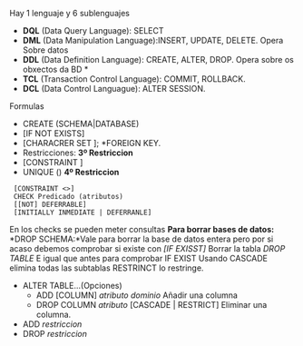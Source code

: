 Hay 1 lenguaje y 6 sublenguajes
  * **DQL** (Data Query Language): SELECT
  * **DML** (Data Manipulation Language):INSERT, UPDATE, DELETE. Opera Sobre datos
  * **DDL** (Data Definition Language): CREATE, ALTER, DROP. Opera sobre os obxectos da BD
    * 
  * **TCL** (Transaction Control Language): COMMIT, ROLLBACK.
  * **DCL** (Data Control Languague): ALTER SESSION.
  

  
  Formulas
 * CREATE (SCHEMA|DATABASE)
 * [IF NOT EXISTS] <nome-da-BD>
 * [CHARACRER SET <nomeCoCharset>];
 *FOREIGN KEY.
 * Restricciones:
 **3º Restriccion**
  * [CONSTRAINT <name-constriccion>] 
  * UNIQUE (<atributos>)
  **4º Restriccion**
  ```mysql
   [CONSTRAINT <>]
   CHECK Predicado (atributos)
   [[NOT] DEFERRABLE]
   [INITIALLY INMEDIATE | DEFERRANLE]
   ```
 En los checks se pueden meter consultas
**Para borrar bases de datos:**
 *DROP SCHEMA:*Vale para borrar la base de datos entera pero por si acaso debemos comprobar si existe con *[IF EXISST] <nombre tabla>*
 Borrar la tabla *DROP TABLE* E igual que antes para comprobar IF EXIST <Table name>
 Usando CASCADE elimina todas las subtablas RESTRINCT lo restringe.
 * ALTER TABLE...(Opciones)
   * ADD [COLUMN] _atributo_ _dominio_ Añadir una columna
   * DROP COLUMN _atributo_ [CASCADE | RESTRICT] Eliminar una columna.
 * ADD _restriccion_
 * DROP _restriccion_
 
